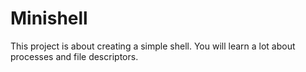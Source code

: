 # Minishell
This project is about creating a simple shell. You will learn a lot about processes and file descriptors.

